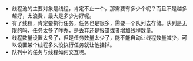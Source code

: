 
- 线程池的主要对象是线程，肯定不止一个，那需要有多少个呢？而且不是越多越好，太浪费，最大是多少为好呢。
- 有了线程，肯定要执行任务，任务也是很多，需要一个队列去存储。队列是无限的吗，任务太多了咋办，是丢弃还是报错或者增加线程数量。
- 线程数量设置太多了，但是任务数量太少了，能不能自动让线程数量减少，可以设置某个线程多久没执行任务就让他挂掉。
- 队列中的任务与线程如何交互呢。
